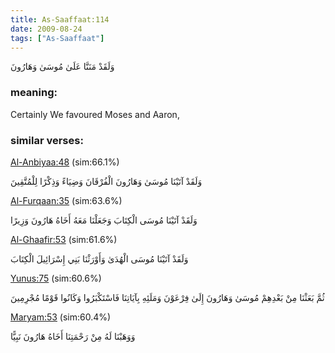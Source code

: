 ```yaml
---
title: As-Saaffaat:114
date: 2009-08-24
tags: ["As-Saaffaat"]
---
```

وَلَقَدْ مَنَنَّا عَلَىٰ مُوسَىٰ وَهَارُونَ
### meaning: 
Certainly We favoured Moses and Aaron,
### similar verses: 

[Al-Anbiyaa:48](/21/48) (sim:66.1%)

وَلَقَدْ آتَيْنَا مُوسَىٰ وَهَارُونَ الْفُرْقَانَ وَضِيَاءً وَذِكْرًا لِلْمُتَّقِينَ

[Al-Furqaan:35](/25/35) (sim:63.6%)

وَلَقَدْ آتَيْنَا مُوسَى الْكِتَابَ وَجَعَلْنَا مَعَهُ أَخَاهُ هَارُونَ وَزِيرًا

[Al-Ghaafir:53](/40/53) (sim:61.6%)

وَلَقَدْ آتَيْنَا مُوسَى الْهُدَىٰ وَأَوْرَثْنَا بَنِي إِسْرَائِيلَ الْكِتَابَ

[Yunus:75](/10/75) (sim:60.6%)

ثُمَّ بَعَثْنَا مِنْ بَعْدِهِمْ مُوسَىٰ وَهَارُونَ إِلَىٰ فِرْعَوْنَ وَمَلَئِهِ بِآيَاتِنَا فَاسْتَكْبَرُوا وَكَانُوا قَوْمًا مُجْرِمِينَ

[Maryam:53](/19/53) (sim:60.4%)

وَوَهَبْنَا لَهُ مِنْ رَحْمَتِنَا أَخَاهُ هَارُونَ نَبِيًّا
